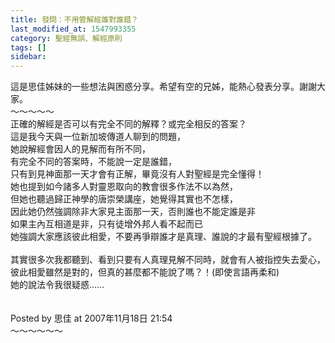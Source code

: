 ```yaml
---
title: 發問：不用管解經誰對誰錯？
last_modified_at: 1547993355
category: 聖經無誤、解經原則
tags: []
sidebar: 
---
```


<p>這是思佳姊妹的一些想法與困惑分享。希望有空的兄姊，能熱心發表分享。謝謝大家。<br/><!--more-->～～～～～<br/>正確的解經是否可以有完全不同的解釋？或完全相反的答案？<br/>這是我今天與一位新加坡傳道人聊到的問題，<br/>她說解經會因人的見解而有所不同，<br/>有完全不同的答案時，不能說一定是誰錯，<br/>只有到見神面那一天才會有正解，畢竟沒有人對聖經是完全懂得！<br/>她也提到如今諸多人對靈恩取向的教會很多作法不以為然，<br/>但她也聽過歸正神學的唐崇榮講座，她覺得其實也不怎樣，<br/>因此她仍然強調除非大家見主面那一天，否則誰也不能定誰是非<br/>如果主內互相道是非，只有徒增外邦人看不起而已<br/>她強調大家應該彼此相愛，不要再爭辯誰才是真理、誰說的才最有聖經根據了。<br/><br/>其實很多次我都聽到、看到只要有人真理見解不同時，就會有人被指控失去愛心，<br/>彼此相愛雖然是對的，但真的甚麼都不能說了嗎？！(即使言語再柔和)<br/>她的說法令我很疑惑……<br/><br/><br/>Posted by 思佳 at 2007年11月18日 21:54 <br/>～～～～～～<br/><br/></p><p> </p><br/><br/><br/>
